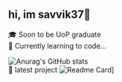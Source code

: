 ## hi, im savvik37👋
  🎓 Soon to be UoP graduate\
  🔭 Currently learning to code...

![Anurag's GitHub stats](https://github-readme-stats.vercel.app/api?username=savvik37&show_icons=true&theme=yeblu)\
  🌱 latest project
![Readme Card](https://github-readme-stats.vercel.app/api/pin/?username=savvik37&repo=color-picker-react)]



<!--
**savvik37/savvik37** is a ✨ _special_ ✨ repository because its `README.md` (this file) appears on your GitHub profile.

Here are some ideas to get you started:

- 🔭 I’m currently working on ...
- 🌱 I’m currently learning ...
- 👯 I’m looking to collaborate on ...
- 🤔 I’m looking for help with ...
- 💬 Ask me about ...
- 📫 How to reach me: ...
- 😄 Pronouns: ...
- ⚡ Fun fact: ...
-->
